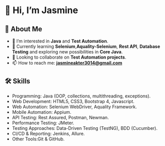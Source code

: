 # 👋 Hi, I’m Jasmine 

## 👀 About Me
- 🔭 I’m interested in **Java** and **Test Automation**.
- 🌱 Currently learning **Selenium**,**Aquality-Selenium**, **Rest API**, **Database Testing** and exploring new possibilities in **Core Java**.
- 💞️ Looking to collaborate on **Test Automation projects**.
- 📫 How to reach me: **[jasmineakter3014@gmail.com](mailto:jasmineakter3014@gmail.com)**

## 🛠️ Skills
-  Programming: Java (OOP, collections, multithreading, exceptions).
- Web Development: HTML5, CSS3, Bootstrap 4, Javascript.
- Web Automation: Selenium WebDriver, Aquality Framework.
- Mobile Automation: Appium.
- API Testing: Rest Assured, Postman, Newman.
- Performance Testing: JMeter.
- Testing Approaches: Data-Driven Testing (TestNG), BDD (Cucumber).
- CI/CD & Reporting: Jenkins, Allure.
- Other Tools:Git & GitHub.
